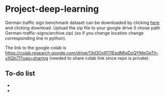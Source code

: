 # Project-deep-learning
German traffic sign benchmark dataset can be downloaded by clicking [here](https://www.kaggle.com/datasets/meowmeowmeowmeowmeow/gtsrb-german-traffic-sign/data) and clicking download. Upload the zip file to your google drive (I chose path German-traffic-signs/archive.zip) (so if you change location change corresponding line in python). 

The link to the google colab is https://colab.research.google.com/drive/13d3OxR17lEpdMIqDzQYMeGqTh-vXQh71?usp=sharing (needed to share colab link since repo is private).

## To-do list

-

- 
